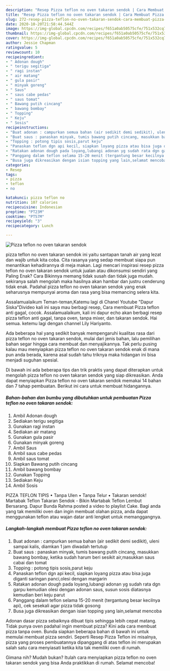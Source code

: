 ```yaml
---
description: "Resep Pizza teflon no oven takaran sendok | Cara Membuat Pizza teflon no oven takaran sendok Yang Sempurna"
title: "Resep Pizza teflon no oven takaran sendok | Cara Membuat Pizza teflon no oven takaran sendok Yang Sempurna"
slug: 272-resep-pizza-teflon-no-oven-takaran-sendok-cara-membuat-pizza-teflon-no-oven-takaran-sendok-yang-sempurna
date: 2020-10-20T21:58:44.544Z
image: https://img-global.cpcdn.com/recipes/f651a0ab50575cfe/751x532cq70/pizza-teflon-no-oven-takaran-sendok-foto-resep-utama.jpg
thumbnail: https://img-global.cpcdn.com/recipes/f651a0ab50575cfe/751x532cq70/pizza-teflon-no-oven-takaran-sendok-foto-resep-utama.jpg
cover: https://img-global.cpcdn.com/recipes/f651a0ab50575cfe/751x532cq70/pizza-teflon-no-oven-takaran-sendok-foto-resep-utama.jpg
author: Jessie Chapman
ratingvalue: 5
reviewcount: 10
recipeingredient:
- " Adonan dough"
- " terigu segitiga"
- " ragi instan"
- " air matang"
- " gula pasir"
- " minyak goreng"
- " Saus"
- " saus cabe pedas"
- " saus tomat"
- " Bawang putih cincang"
- " bawang bombay"
- " Topping"
- " Keju"
- " Sosis"
recipeinstructions:
- "Buat adonan : campurkan semua bahan (air sedikit demi sedikit), uleni sampai kalis, diamkan 1 jam diwadah tertutup"
- "Buat saus : panaskan minyak, tumis bawang putih cincang, masukkan bawang bombay, ketika sudah harum beri sesikit air,masukkan saus cabai dan tomat"
- "Topping : potong tipis sosis,parut keju"
- "Panaskan teflon dgn api kecil, siapkan loyang pizza atau bisa juga diganti saringan panci,olesi dengan margarin"
- "Ratakan adonan dough pada loyang,lubangi adonan yg sudah rata dgn garpu kemudian olesi dengan adonan saus, susun sosis diatasnya kemudian beri keju parut"
- "Panggang dalam teflon selama 15-20 menit (tergantung besar kecilnya api), cek sesekali agar pizza tidak gosong"
- "Busa juga dikreasikan dengan isian topping yang lain,selamat mencoba"
categories:
- Resep
tags:
- pizza
- teflon
- no

katakunci: pizza teflon no 
nutrition: 107 calories
recipecuisine: Indonesian
preptime: "PT23M"
cooktime: "PT57M"
recipeyield: "3"
recipecategory: Lunch

---
```



![Pizza teflon no oven takaran sendok](https://img-global.cpcdn.com/recipes/f651a0ab50575cfe/751x532cq70/pizza-teflon-no-oven-takaran-sendok-foto-resep-utama.jpg)


pizza teflon no oven takaran sendok ini yaitu santapan tanah air yang lezat dan wajib untuk kita coba. Cita rasanya yang sedap membuat siapa pun menantikan kehadirannya di meja makan.
Lagi mencari inspirasi resep pizza teflon no oven takaran sendok untuk jualan atau dikonsumsi sendiri yang Paling Enak? Cara Bikinnya memang tidak susah dan tidak juga mudah. sekiranya salah mengolah maka hasilnya akan hambar dan justru cenderung tidak enak. Padahal pizza teflon no oven takaran sendok yang enak seharusnya mempunyai aroma dan rasa yang bisa memancing selera kita.

Assalamualaikum Teman-teman,Katemu lagi di Chanel Youtube &#34;Dapur Siska&#34;Divideo kali ini saya mau berbagi resep, Cara membuat Pizza teflon anti gagal, cocok. Assalamualaikum, kali ini dapur echo akan berbagi resep pizza teflon anti gagal, tanpa oven, tanpa mixer, dan takaran sendok. Hai semua. ketemu lagi dengan channel Lily Hariyanto.

Ada beberapa hal yang sedikit banyak mempengaruhi kualitas rasa dari pizza teflon no oven takaran sendok, mulai dari jenis bahan, lalu pemilihan bahan segar hingga cara membuat dan menyajikannya. Tak perlu pusing kalau mau menyiapkan pizza teflon no oven takaran sendok enak di mana pun anda berada, karena asal sudah tahu triknya maka hidangan ini bisa menjadi suguhan spesial.


Di bawah ini ada beberapa tips dan trik praktis yang dapat diterapkan untuk mengolah pizza teflon no oven takaran sendok yang siap dikreasikan. Anda dapat menyiapkan Pizza teflon no oven takaran sendok memakai 14 bahan dan 7 tahap pembuatan. Berikut ini cara untuk membuat hidangannya.

<!--inarticleads1-->

##### Bahan-bahan dan bumbu yang dibutuhkan untuk pembuatan Pizza teflon no oven takaran sendok:

1. Ambil  Adonan dough
1. Sediakan  terigu segitiga
1. Gunakan  ragi instan
1. Sediakan  air matang
1. Gunakan  gula pasir
1. Gunakan  minyak goreng
1. Ambil  Saus
1. Ambil  saus cabe pedas
1. Ambil  saus tomat
1. Siapkan  Bawang putih cincang
1. Ambil  bawang bombay
1. Gunakan  Topping
1. Sediakan  Keju
1. Ambil  Sosis


PIZZA TEFLON TIPIS • Tanpa Ulen • Tanpa Telur • Takaran sendok! Martabak Teflon Takaran Sendok - Bikin Martabak Teflon Lembut Bersarang. Dapur Bunda Rahma posted a video to playlist Cake. Bagi anda yang tak memiliki oven dan ingin membuat olahan pizza, anda dapat menggunakan teflon atau wajan datar anti lengket untuk memanggangnya. 

<!--inarticleads2-->

##### Langkah-langkah membuat Pizza teflon no oven takaran sendok:

1. Buat adonan : campurkan semua bahan (air sedikit demi sedikit), uleni sampai kalis, diamkan 1 jam diwadah tertutup
1. Buat saus : panaskan minyak, tumis bawang putih cincang, masukkan bawang bombay, ketika sudah harum beri sesikit air,masukkan saus cabai dan tomat
1. Topping : potong tipis sosis,parut keju
1. Panaskan teflon dgn api kecil, siapkan loyang pizza atau bisa juga diganti saringan panci,olesi dengan margarin
1. Ratakan adonan dough pada loyang,lubangi adonan yg sudah rata dgn garpu kemudian olesi dengan adonan saus, susun sosis diatasnya kemudian beri keju parut
1. Panggang dalam teflon selama 15-20 menit (tergantung besar kecilnya api), cek sesekali agar pizza tidak gosong
1. Busa juga dikreasikan dengan isian topping yang lain,selamat mencoba


Adonan dasar pizza sebaiknya dibuat tipis sehingga lebih cepat matang. Tidak punya oven padahal ingin membuat pizza? Kini ada cara membuat pizza tanpa oven. Bunda siapkan beberapa bahan di bawah ini untuk memulai membuat pizza sendiri. Seperti Resep Pizza Teflon ini misalnya, pizza yang proses pembuatannya dipanggang di atas teflon ini merupakan salah satu cara menyiasati ketika kita tak memiliki oven di rumah. 

Gimana nih? Mudah bukan? Itulah cara menyiapkan pizza teflon no oven takaran sendok yang bisa Anda praktikkan di rumah. Selamat mencoba!
